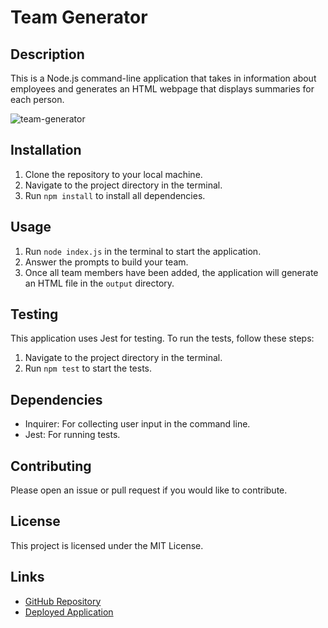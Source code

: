 # Team Generator

## Description

This is a Node.js command-line application that takes in information about employees and generates an HTML webpage that displays summaries for each person.

![team-generator](https://github.com/dudi62/Team-generator/assets/63518444/06b4e10f-62b9-4bf0-96a2-b3cc3975c121)


## Installation

1. Clone the repository to your local machine.
2. Navigate to the project directory in the terminal.
3. Run `npm install` to install all dependencies.

## Usage

1. Run `node index.js` in the terminal to start the application.
2. Answer the prompts to build your team.
3. Once all team members have been added, the application will generate an HTML file in the `output` directory.

## Testing

This application uses Jest for testing. To run the tests, follow these steps:

1. Navigate to the project directory in the terminal.
2. Run `npm test` to start the tests.

## Dependencies

- Inquirer: For collecting user input in the command line.
- Jest: For running tests.

## Contributing

Please open an issue or pull request if you would like to contribute.

## License

This project is licensed under the MIT License.

## Links

- [GitHub Repository](https://github.com/dudi62/Team-generator)
- [Deployed Application](https://dudi62.github.io/Team-generator/)
